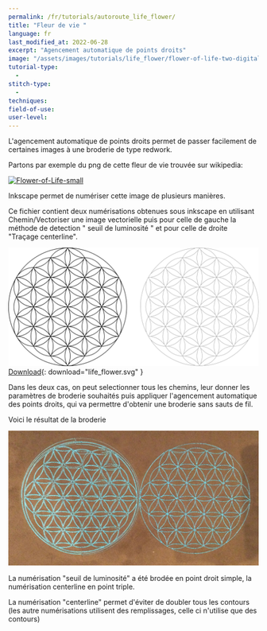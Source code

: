 ```yaml
---
permalink: /fr/tutorials/autoroute_life_flower/
title: "Fleur de vie "
language: fr
last_modified_at: 2022-06-28
excerpt: "Agencement automatique de points droits"
image: "/assets/images/tutorials/life_flower/flower-of-life-two-digitalisation.svg"
tutorial-type:
  - 
stitch-type:
  - 
techniques:
field-of-use:
user-level: 
---
```


L'agencement automatique de points droits permet de passer facilement de certaines images à une broderie de type redwork.

Partons par exemple du png de cette fleur de vie trouvée sur wikipedia: 

<a title="Credit to the author, CC BY-SA 3.0 &lt;https://creativecommons.org/licenses/by-sa/3.0&gt;, via Wikimedia Commons" href="https://commons.wikimedia.org/wiki/File:Flower-of-Life-small.svg"><img width="512" alt="Flower-of-Life-small" src="https://upload.wikimedia.org/wikipedia/commons/thumb/0/08/Flower-of-Life-small.svg/512px-Flower-of-Life-small.svg.png"></a>


Inkscape permet de numériser cette image de plusieurs manières. 

Ce fichier contient deux numérisations obtenues sous inkscape en utilisant Chemin/Vectoriser une image vectorielle puis  pour celle de gauche la méthode de detection " seuil de luminosité " et pour celle de droite "Traçage centerline".

![Sample](/assets/images/tutorials/life_flower/flower-of-life-two-digitalisation.svg)
[Download](/assets/images/tutorials/life_flower/flower-of-life-two-digitalisation.svg){: download="life_flower.svg" }

Dans les deux cas,  on peut selectionner tous les chemins, leur donner les paramètres de broderie souhaités puis  appliquer l'agencement automatique des  points droits, qui va permettre d'obtenir une broderie sans sauts de fil. 

Voici le résultat de la broderie

![Sample](/assets/images/tutorials/life_flower/twolifeflower.jpg)

La numérisation "seuil de luminosité" a été brodée en point droit simple, la numérisation centerline en  point  triple. 

La numérisation  "centerline" permet d'éviter de doubler tous les contours (les autre numérisations utilisent des remplissages, celle  ci n'utilise que des contours)


  
